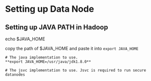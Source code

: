 # Setting up Data Node
## Setting up JAVA PATH in Hadoop
echo $JAVA_HOME

copy the path of $JAVA_HOME and paste it into ```export JAVA_HOME``` 
```
# The java implementation to use.
**export JAVA_HOME=/usr/java/jdk1.8.0**

# The jsvc implementation to use. Jsvc is required to run secure datanodes
```


